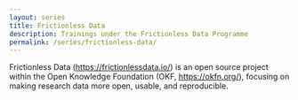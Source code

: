 ```yaml
---
layout: series
title: Frictionless Data
description: Trainings under the Frictionless Data Programme
permalink: /series/frictionless-data/
---
```


Frictionless Data (https://frictionlessdata.io/) is an open source project within the Open Knowledge Foundation (OKF, https://okfn.org/), focusing on making research data more open, usable, and reproducible.